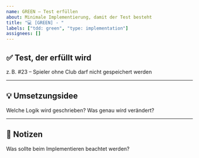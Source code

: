 ```yaml
---
name: GREEN – Test erfüllen
about: Minimale Implementierung, damit der Test besteht
title: "💻 [GREEN] - "
labels: ["tdd: green", "type: implementation"]
assignees: []
---
```


## ✅ Test, der erfüllt wird

z. B. #23 – Spieler ohne Club darf nicht gespeichert werden

---

## 💡 Umsetzungsidee

Welche Logik wird geschrieben? Was genau wird verändert?

---

## 💬 Notizen

Was sollte beim Implementieren beachtet werden?
